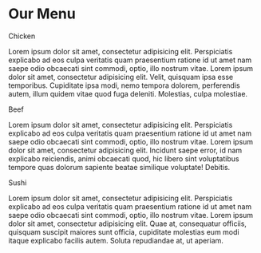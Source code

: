 <!DOCTYPE html>
<html>
<head>
	<link rel="stylesheet" type="text/css" href="https://github.com/siso04/coursera-test/blob/master/style.css">
	<meta charset="utf-8">
	<meta name="viewport" content="width=device-width, initial-scale=1" >
</head>
<body>
	<h1>Our Menu</h1>
	<div class="container">
		<div class="long4 medium6 small12">
			<div class="section">
				<span id="number1">Chicken</span>
					<p>Lorem ipsum dolor sit amet, consectetur adipisicing elit. Perspiciatis explicabo ad eos culpa veritatis quam praesentium ratione id ut amet nam saepe odio obcaecati sint commodi, optio, illo nostrum vitae. Lorem ipsum dolor sit amet, consectetur adipisicing elit. Velit, quisquam ipsa esse temporibus. Cupiditate ipsa modi, nemo tempora dolorem, perferendis autem, illum quidem vitae quod fuga deleniti. Molestias, culpa molestiae.</p>
			</div>				
		</div>
		<div class="long4 medium6 small12">
			<div class="section">
				<span id="number2">Beef</span>
					<p>Lorem ipsum dolor sit amet, consectetur adipisicing elit. Perspiciatis explicabo ad eos culpa veritatis quam praesentium ratione id ut amet nam saepe odio obcaecati sint commodi, optio, illo nostrum vitae. Lorem ipsum dolor sit amet, consectetur adipisicing elit. Incidunt saepe error, id nam explicabo reiciendis, animi obcaecati quod, hic libero sint voluptatibus tempore quas dolorum sapiente beatae similique voluptate! Debitis.</p>
			</div>				
		</div>
		<div class="long4 medium666 small12">
			<div class="section">
				<span id="number3">Sushi</span>
					<p>Lorem ipsum dolor sit amet, consectetur adipisicing elit. Perspiciatis explicabo ad eos culpa veritatis quam praesentium ratione id ut amet nam saepe odio obcaecati sint commodi, optio, illo nostrum vitae. Lorem ipsum dolor sit amet, consectetur adipisicing elit. Quae at, consequatur officiis, quisquam suscipit maiores sunt officia, cupiditate molestias eum modi itaque explicabo facilis autem. Soluta repudiandae at, ut aperiam.</p>
			</div>				
		</div>
	</div>
</body>
</html>
